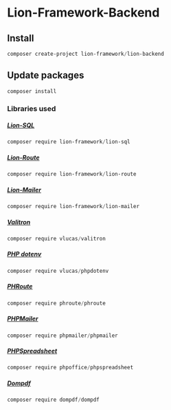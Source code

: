 # Lion-Framework-Backend

## Install
```powershell
composer create-project lion-framework/lion-backend
```

## Update packages
```powershell
composer install
```

### Libraries used
##### [Lion-SQL](https://github.com/Sleon4/Lion-SQL)
```powershell
composer require lion-framework/lion-sql
```

##### [Lion-Route](https://github.com/Sleon4/Lion-Route)
```powershell
composer require lion-framework/lion-route
```

##### [Lion-Mailer](https://github.com/Sleon4/Lion-Mailer)
```powershell
composer require lion-framework/lion-mailer
```

##### [Valitron](https://github.com/vlucas/valitron)
```powershell
composer require vlucas/valitron
```

##### [PHP dotenv](https://github.com/vlucas/phpdotenv)
```powershell
composer require vlucas/phpdotenv
```

##### [PHRoute](https://github.com/mrjgreen/phroute)
```powershell
composer require phroute/phroute
```

##### [PHPMailer](https://github.com/PHPMailer/PHPMailer)
```powershell
composer require phpmailer/phpmailer
```

##### [PHPSpreadsheet](https://github.com/PHPOffice/PhpSpreadsheet)
```powershell
composer require phpoffice/phpspreadsheet
```

##### [Dompdf](https://github.com/dompdf/dompdf)
```powershell
composer require dompdf/dompdf
```